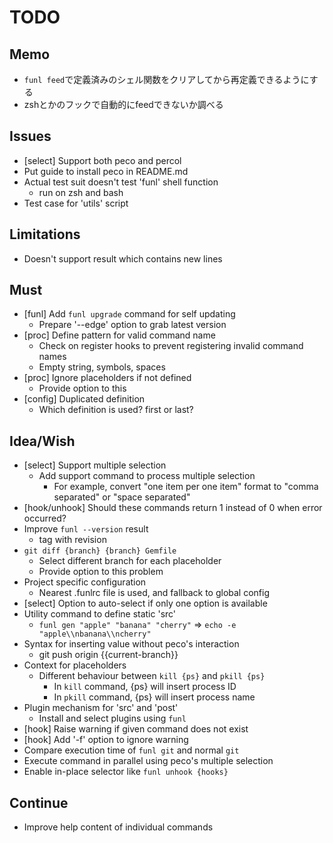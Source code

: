 TODO
====

## Memo

- `funl feed`で定義済みのシェル関数をクリアしてから再定義できるようにする
- zshとかのフックで自動的にfeedできないか調べる

## Issues

- [select] Support both peco and percol
- Put guide to install peco in README.md
- Actual test suit doesn't test 'funl' shell function
  - run on zsh and bash
- Test case for 'utils' script

## Limitations

- Doesn't support result which contains new lines

## Must

- [funl] Add `funl upgrade` command for self updating
  - Prepare '--edge' option to grab latest version
- [proc] Define pattern for valid command name
  - Check on register hooks to prevent registering invalid command names
  - Empty string, symbols, spaces
- [proc] Ignore placeholders if not defined
  - Provide option to this
- [config] Duplicated definition
  - Which definition is used? first or last?

## Idea/Wish

- [select] Support multiple selection
  - Add support command to process multiple selection
    - For example, convert "one item per one item" format to "comma separated" or "space separated"
- [hook/unhook] Should these commands return 1 instead of 0 when error occurred?
- Improve `funl --version` result
  - tag with revision
- `git diff {branch} {branch} Gemfile`
  - Select different branch for each placeholder
  - Provide option to this problem
- Project specific configuration
  - Nearest .funlrc file is used, and fallback to global config
- [select] Option to auto-select if only one option is available
- Utility command to define static 'src'
  - `funl gen "apple" "banana" "cherry"` => `echo -e "apple\\nbanana\\ncherry"`
- Syntax for inserting value without peco's interaction
  - git push origin {{current-branch}}
- Context for placeholders
  - Different behaviour between `kill {ps}` and `pkill {ps}`
    - In `kill` command, {ps} will insert process ID
    - In `pkill` command, {ps} will insert process name
- Plugin mechanism for 'src' and 'post'
  - Install and select plugins using `funl`
- [hook] Raise warning if given command does not exist
- [hook] Add '-f' option to ignore warning
- Compare execution time of `funl git` and normal `git`
- Execute command in parallel using peco's multiple selection
- Enable in-place selector like `funl unhook {hooks}`

## Continue

- Improve help content of individual commands
